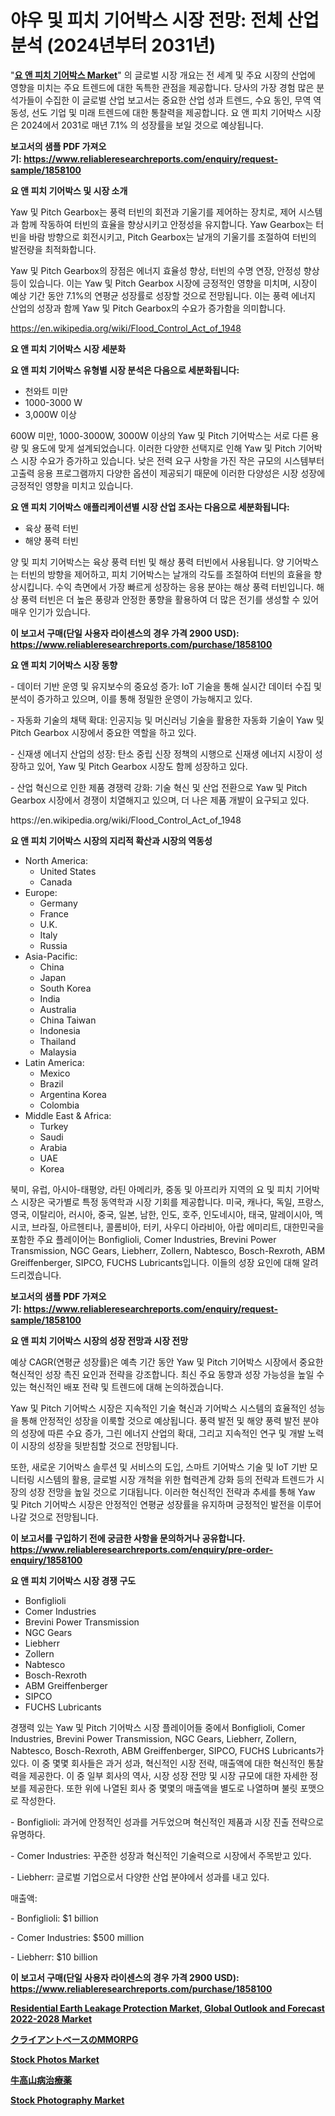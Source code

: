 <p><h1>야우 및 피치 기어박스 시장 전망: 전체 산업 분석 (2024년부터 2031년)</h1></p><p>"<strong><a href="https://www.reliableresearchreports.com/yaw-and-pitch-gearbox-r1858100">요 앤 피치 기어박스 Market</a></strong>" 의 글로벌 시장 개요는 전 세계 및 주요 시장의 산업에 영향을 미치는 주요 트렌드에 대한 독특한 관점을 제공합니다. 당사의 가장 경험 많은 분석가들이 수집한 이 글로벌 산업 보고서는 중요한 산업 성과 트렌드, 수요 동인, 무역 역동성, 선도 기업 및 미래 트렌드에 대한 통찰력을 제공합니다. 요 앤 피치 기어박스 시장은 2024에서 2031로 매년 7.1% 의 성장률을 보일 것으로 예상됩니다.</p>
<p><strong>보고서의 샘플 PDF 가져오기:&nbsp;<a href="https://www.reliableresearchreports.com/enquiry/request-sample/1858100">https://www.reliableresearchreports.com/enquiry/request-sample/1858100</a></strong></p>
<p><strong>요 앤 피치 기어박스 및 시장 소개</strong></p>
<p><p>Yaw 및 Pitch Gearbox는 풍력 터빈의 회전과 기울기를 제어하는 장치로, 제어 시스템과 함께 작동하여 터빈의 효율을 향상시키고 안정성을 유지합니다. Yaw Gearbox는 터빈을 바람 방향으로 회전시키고, Pitch Gearbox는 날개의 기울기를 조절하여 터빈의 발전량을 최적화합니다.</p><p>Yaw 및 Pitch Gearbox의 장점은 에너지 효율성 향상, 터빈의 수명 연장, 안정성 향상 등이 있습니다. 이는 Yaw 및 Pitch Gearbox 시장에 긍정적인 영향을 미치며, 시장이 예상 기간 동안 7.1%의 연평균 성장률로 성장할 것으로 전망됩니다. 이는 풍력 에너지 산업의 성장과 함께 Yaw 및 Pitch Gearbox의 수요가 증가함을 의미합니다.</p></p>
<p><a href="https://en.wikipedia.org/wiki/Flood_Control_Act_of_1948">https://en.wikipedia.org/wiki/Flood_Control_Act_of_1948</a></p>
<p><strong>요 앤 피치 기어박스 시장 세분화</strong></p>
<p><strong>요 앤 피치 기어박스 유형별 시장 분석은 다음으로 세분화됩니다:</strong></p>
<p><ul><li>천와트 미만</li><li>1000-3000 W</li><li>3,000W 이상</li></ul></p>
<p><p>600W 미만, 1000-3000W, 3000W 이상의 Yaw 및 Pitch 기어박스는 서로 다른 용량 및 용도에 맞게 설계되었습니다. 이러한 다양한 선택지로 인해 Yaw 및 Pitch 기어박스 시장 수요가 증가하고 있습니다. 낮은 전력 요구 사항을 가진 작은 규모의 시스템부터 고출력 응용 프로그램까지 다양한 옵션이 제공되기 때문에 이러한 다양성은 시장 성장에 긍정적인 영향을 미치고 있습니다.</p></p>
<p><strong>요 앤 피치 기어박스 애플리케이션별 시장 산업 조사는 다음으로 세분화됩니다:</strong></p>
<p><ul><li>육상 풍력 터빈</li><li>해양 풍력 터빈</li></ul></p>
<p><p>양 및 피치 기어박스는 육상 풍력 터빈 및 해상 풍력 터빈에서 사용됩니다. 양 기어박스는 터빈의 방향을 제어하고, 피치 기어박스는 날개의 각도를 조절하여 터빈의 효율을 향상시킵니다. 수익 측면에서 가장 빠르게 성장하는 응용 분야는 해상 풍력 터빈입니다. 해상 풍력 터빈은 더 높은 풍량과 안정한 풍향을 활용하여 더 많은 전기를 생성할 수 있어 매우 인기가 있습니다.</p></p>
<p><strong>이 보고서 구매(단일 사용자 라이센스의 경우 가격 2900 USD): <a href="https://www.reliableresearchreports.com/purchase/1858100">https://www.reliableresearchreports.com/purchase/1858100</a></strong></p>
<p><strong>요 앤 피치 기어박스 시장 동향</strong></p>
<p><p>- 데이터 기반 운영 및 유지보수의 중요성 증가: IoT 기술을 통해 실시간 데이터 수집 및 분석이 증가하고 있으며, 이를 통해 정밀한 운영이 가능해지고 있다.</p><p>- 자동화 기술의 채택 확대: 인공지능 및 머신러닝 기술을 활용한 자동화 기술이 Yaw 및 Pitch Gearbox 시장에서 중요한 역할을 하고 있다.</p><p>- 신재생 에너지 산업의 성장: 탄소 중립 신장 정책의 시행으로 신재생 에너지 시장이 성장하고 있어, Yaw 및 Pitch Gearbox 시장도 함께 성장하고 있다.</p><p>- 산업 혁신으로 인한 제품 경쟁력 강화: 기술 혁신 및 산업 전환으로 Yaw 및 Pitch Gearbox 시장에서 경쟁이 치열해지고 있으며, 더 나은 제품 개발이 요구되고 있다.</p></p>
<p>https://en.wikipedia.org/wiki/Flood_Control_Act_of_1948</p>
<p><strong>요 앤 피치 기어박스 시장의 지리적 확산과 시장의 역동성</strong></p>
<p><ul>
    <li>
        North America:
        <ul>
            <li>United States</li>
            <li>Canada</li>
        </ul>
    </li>
    <li>
        Europe:
        <ul>
            <li>Germany</li>
            <li>France</li>
            <li>U.K.</li>
            <li>Italy</li>
            <li>Russia</li>
        </ul>
    </li>
    <li>
        Asia-Pacific:
        <ul>
            <li>China</li>
            <li>Japan</li>
            <li>South Korea</li>
            <li>India</li>
            <li>Australia</li>
            <li>China Taiwan</li>
            <li>Indonesia</li>
            <li>Thailand</li>
            <li>Malaysia</li>
        </ul>
    </li>
    <li>
        Latin America:
        <ul>
            <li>Mexico</li>
            <li>Brazil</li>
            <li>Argentina Korea</li>
            <li>Colombia</li>
        </ul>
    </li>
    <li>
        Middle East & Africa:
        <ul>
            <li>Turkey</li>
            <li>Saudi</li>
            <li>Arabia</li>
            <li>UAE</li>
            <li>Korea</li>
        </ul>
    </li>
    </ul></p>
<p><p>북미, 유럽, 아시아-태평양, 라틴 아메리카, 중동 및 아프리카 지역의 요 및 피치 기어박스 시장은 국가별로 특정 동역학과 시장 기회를 제공합니다. 미국, 캐나다, 독일, 프랑스, 영국, 이탈리아, 러시아, 중국, 일본, 남한, 인도, 호주, 인도네시아, 태국, 말레이시아, 멕시코, 브라질, 아르헨티나, 콜롬비아, 터키, 사우디 아라비아, 아랍 에미리트, 대한민국을 포함한 주요 플레이어는 Bonfiglioli, Comer Industries, Brevini Power Transmission, NGC Gears, Liebherr, Zollern, Nabtesco, Bosch-Rexroth, ABM Greiffenberger, SIPCO, FUCHS Lubricants입니다. 이들의 성장 요인에 대해 알려드리겠습니다.</p></p>
<p><strong>보고서의 샘플 PDF 가져오기:&nbsp;<a href="https://www.reliableresearchreports.com/enquiry/request-sample/1858100">https://www.reliableresearchreports.com/enquiry/request-sample/1858100</a></strong></p>
<p><strong>요 앤 피치 기어박스 시장의 성장 전망과 시장 전망</strong></p>
<p><p>예상 CAGR(연평균 성장률)은 예측 기간 동안 Yaw 및 Pitch 기어박스 시장에서 중요한 혁신적인 성장 촉진 요인과 전략을 강조합니다. 최신 주요 동향과 성장 가능성을 높일 수 있는 혁신적인 배포 전략 및 트렌드에 대해 논의하겠습니다.</p><p>Yaw 및 Pitch 기어박스 시장은 지속적인 기술 혁신과 기어박스 시스템의 효율적인 성능을 통해 안정적인 성장을 이룩할 것으로 예상됩니다. 풍력 발전 및 해양 풍력 발전 분야의 성장에 따른 수요 증가, 그린 에너지 산업의 확대, 그리고 지속적인 연구 및 개발 노력이 시장의 성장을 뒷받침할 것으로 전망됩니다.</p><p>또한, 새로운 기어박스 솔루션 및 서비스의 도입, 스마트 기어박스 기술 및 IoT 기반 모니터링 시스템의 활용, 글로벌 시장 개척을 위한 협력관계 강화 등의 전략과 트렌드가 시장의 성장 전망을 높일 것으로 기대됩니다. 이러한 혁신적인 전략과 추세를 통해 Yaw 및 Pitch 기어박스 시장은 안정적인 연평균 성장률을 유지하며 긍정적인 발전을 이루어 나갈 것으로 전망됩니다.</p></p>
<p><strong>이 보고서를 구입하기 전에 궁금한 사항을 문의하거나 공유합니다. <a href="https://www.reliableresearchreports.com/enquiry/pre-order-enquiry/1858100">https://www.reliableresearchreports.com/enquiry/pre-order-enquiry/1858100</a></strong></p>
<p><strong>요 앤 피치 기어박스 시장 경쟁 구도</strong></p>
<p><ul><li>Bonfiglioli</li><li>Comer Industries</li><li>Brevini Power Transmission</li><li>NGC Gears</li><li>Liebherr</li><li>Zollern</li><li>Nabtesco</li><li>Bosch-Rexroth</li><li>ABM Greiffenberger</li><li>SIPCO</li><li>FUCHS Lubricants</li></ul></p>
<p><p>경쟁력 있는 Yaw 및 Pitch 기어박스 시장 플레이어들 중에서 Bonfiglioli, Comer Industries, Brevini Power Transmission, NGC Gears, Liebherr, Zollern, Nabtesco, Bosch-Rexroth, ABM Greiffenberger, SIPCO, FUCHS Lubricants가 있다. 이 중 몇몇 회사들은 과거 성과, 혁신적인 시장 전략, 매출액에 대한 혁신적인 통찰력을 제공한다. 이 중 일부 회사의 역사, 시장 성장 전망 및 시장 규모에 대한 자세한 정보를 제공한다. 또한 위에 나열된 회사 중 몇몇의 매출액을 별도로 나열하며 불릿 포맷으로 작성한다.</p><p>- Bonfiglioli: 과거에 안정적인 성과를 거두었으며 혁신적인 제품과 시장 진출 전략으로 유명하다.</p><p>- Comer Industries: 꾸준한 성장과 혁신적인 기술력으로 시장에서 주목받고 있다.</p><p>- Liebherr: 글로벌 기업으로서 다양한 산업 분야에서 성과를 내고 있다.</p><p>매출액:</p><p>- Bonfiglioli: $1 billion</p><p>- Comer Industries: $500 million</p><p>- Liebherr: $10 billion</p></p>
<p><strong>이 보고서 구매(단일 사용자 라이센스의 경우 가격 2900 USD): <a href="https://www.reliableresearchreports.com/purchase/1858100">https://www.reliableresearchreports.com/purchase/1858100</a></strong></p>
<p><strong><p><a href="https://issuu.com/reportprime-2/docs/residential-earth-leakage-protectio_6ead265fb42480">Residential Earth Leakage Protection Market, Global Outlook and Forecast 2022-2028 Market</a></p><p><a href="https://medium.com/@ridleydamion/%E3%82%B0%E3%83%AD%E3%83%BC%E3%83%90%E3%83%AB%E3%81%AA%E9%A1%A7%E5%AE%A2%E3%83%99%E3%83%BC%E3%82%B9%E3%81%AEmmorpg%E5%B8%82%E5%A0%B4%E3%81%AE%E3%83%88%E3%83%AC%E3%83%B3%E3%83%89-%E6%88%90%E9%95%B7%E6%A9%9F%E4%BC%9A%E3%81%A8%E8%AA%B2%E9%A1%8C%E3%81%AE%E6%B4%9E%E5%AF%9F-%E4%BA%88%E6%B8%AC-2024%E5%B9%B4%E3%81%8B%E3%82%892031%E5%B9%B4%E3%81%BE%E3%81%A7-48a1bf64a2b0">クライアントベースのMMORPG</a></p><p><a href="https://github.com/wrwgzwbr35/Market-Research-Report-List-2/blob/main/stock-photos-market.md">Stock Photos Market</a></p><p><a href="https://medium.com/@novastamm2023/%E3%82%B0%E3%83%AD%E3%83%BC%E3%83%90%E3%83%AB%E3%81%AA%E3%82%A6%E3%82%B7%E9%AB%98%E5%B1%B1%E7%97%85%E6%B2%BB%E7%99%82%E8%96%AC%E5%B8%82%E5%A0%B4%E5%88%86%E6%9E%90-%E3%83%88%E3%83%AC%E3%83%B3%E3%83%89-%E4%BA%88%E6%B8%AC-%E3%81%8A%E3%82%88%E3%81%B3%E6%88%90%E9%95%B7%E6%A9%9F%E4%BC%9A-2024%E5%B9%B4-2031%E5%B9%B4-%E3%81%AE193%E3%83%9A%E3%83%BC%E3%82%B8%E3%81%AE%E3%83%AC%E3%83%9D%E3%83%BC%E3%83%88-84885b80c904">牛高山病治療薬</a></p><p><a href="https://github.com/sifatuddin25/Market-Research-Report-List-2/blob/main/stock-photography-market.md">Stock Photography Market</a></p></strong></p>
<p></p>